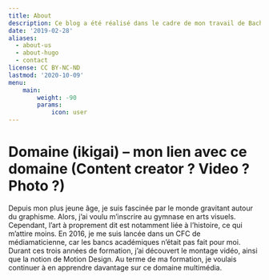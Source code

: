 ```yaml
---
title: About
description: Ce blog a été réalisé dans le cadre de mon travail de Bachelor d’ingénierie des médias, pour le cours de Laboratoire de Veille Technologiques.
date: '2019-02-28'
aliases:
  - about-us
  - about-hugo
  - contact
license: CC BY-NC-ND
lastmod: '2020-10-09'
menu:
    main: 
        weight: -90
        params:
            icon: user
---
```

# Domaine (ikigai) – mon lien avec ce domaine (Content creator ? Video ? Photo ?)
Depuis mon plus jeune âge, je suis fascinée par le monde gravitant autour du graphisme. Alors, j’ai voulu m’inscrire au gymnase en arts visuels. Cependant, l’art à proprement dit est notamment liée à l’histoire, ce qui m’attire moins. En 2016, je me suis lancée dans un CFC de médiamaticienne, car les bancs académiques n’était pas fait pour moi. Durant ces trois années de formation, j’ai découvert le montage vidéo, ainsi que la notion de Motion Design. Au terme de ma formation, je voulais continuer à en apprendre davantage sur ce domaine multimédia. 